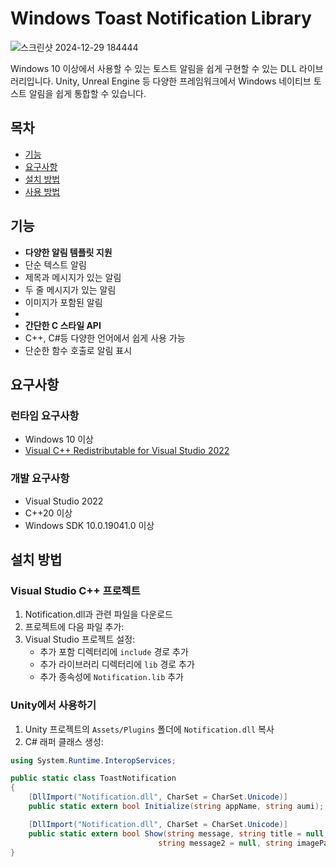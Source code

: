 # Windows Toast Notification Library

![스크린샷 2024-12-29 184444](https://github.com/user-attachments/assets/624eded8-2ec9-4b16-899f-5f001d2f5e51)


Windows 10 이상에서 사용할 수 있는 토스트 알림을 쉽게 구현할 수 있는 DLL 라이브러리입니다. Unity, Unreal Engine 등 다양한 프레임워크에서 Windows 네이티브 토스트 알림을 쉽게 통합할 수 있습니다.

## 목차
- [기능](#기능)
- [요구사항](#요구사항)
- [설치 방법](#설치-방법)
- [사용 방법](#사용-방법)


## 기능
- **다양한 알림 템플릿 지원**
 - 단순 텍스트 알림
 - 제목과 메시지가 있는 알림
 - 두 줄 메시지가 있는 알림
 - 이미지가 포함된 알림
 - 
- **간단한 C 스타일 API**
 - C++, C#등 다양한 언어에서 쉽게 사용 가능
 - 단순한 함수 호출로 알림 표시

## 요구사항
### 런타임 요구사항
- Windows 10 이상
- [Visual C++ Redistributable for Visual Studio 2022](https://aka.ms/vs/17/release/vc_redist.x64.exe)

### 개발 요구사항
- Visual Studio 2022
- C++20 이상
- Windows SDK 10.0.19041.0 이상

## 설치 방법
### Visual Studio C++ 프로젝트
1. Notification.dll과 관련 파일을 다운로드
2. 프로젝트에 다음 파일 추가:
3. Visual Studio 프로젝트 설정:
   - 추가 포함 디렉터리에 `include` 경로 추가
   - 추가 라이브러리 디렉터리에 `lib` 경로 추가
   - 추가 종속성에 `Notification.lib` 추가

### Unity에서 사용하기
1. Unity 프로젝트의 `Assets/Plugins` 폴더에 `Notification.dll` 복사
2. C# 래퍼 클래스 생성:
```csharp
using System.Runtime.InteropServices;

public static class ToastNotification
{
    [DllImport("Notification.dll", CharSet = CharSet.Unicode)]
    public static extern bool Initialize(string appName, string aumi);

    [DllImport("Notification.dll", CharSet = CharSet.Unicode)]
    public static extern bool Show(string message, string title = null, 
                                 string message2 = null, string imagePath = null);
}
